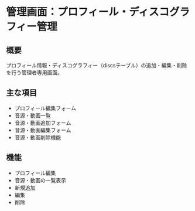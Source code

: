 # 管理画面：プロフィール・ディスコグラフィー管理

## 概要
プロフィール情報・ディスコグラフィー（discsテーブル）の追加・編集・削除を行う管理者専用画面。

## 主な項目
- プロフィール編集フォーム
- 音源・動画一覧
- 音源・動画追加フォーム
- 音源・動画編集フォーム
- 音源・動画削除機能

## 機能
- プロフィール編集
- 音源・動画の一覧表示
- 新規追加
- 編集
- 削除
